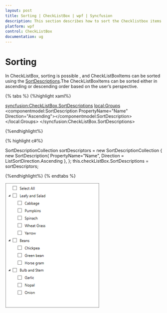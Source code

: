 ```yaml
---
layout: post
title: Sorting | CheckListBox | wpf | Syncfusion
description: This section describes how to sort the Checklistbox items present in the CheckListBox and its basic features.
platform: wpf
control: CheckListBox
documentation: ug
---
```


# Sorting

In CheckListBox, sorting is possible , and CheckListBoxItems can be sorted using the [SortDescriptions](https://help.syncfusion.com/cr/wpf/Syncfusion.Tools.Wpf~Syncfusion.Windows.Tools.Controls.CheckListBox~SortDescriptors.html).The CheckListBoxItems can be sorted either in ascending or descending order based on the user’s perspective. 

{% tabs %}
{%highlight xaml%}

<syncfusion:CheckListBox.SortDescriptions>
    <local:Groups>
        <componentmodel:SortDescription PropertyName="Name" Direction="Ascending"></componentmodel:SortDescription>
    </local:Groups>
</syncfusion:CheckListBox.SortDescriptions>

{%endhighlight%}

{% highlight c#%}

SortDescriptionCollection sortDescriptors = new SortDescriptionCollection
        {
            new SortDescription{ PropertyName="Name", Direction = ListSortDirection.Ascending },
        };
this.checkListBox.SortDescriptions = sortDescriptors;

{%endhighlight%}
{% endtabs %}

![Sorting](Grouping-Sorting_images/Sorting_image.png)